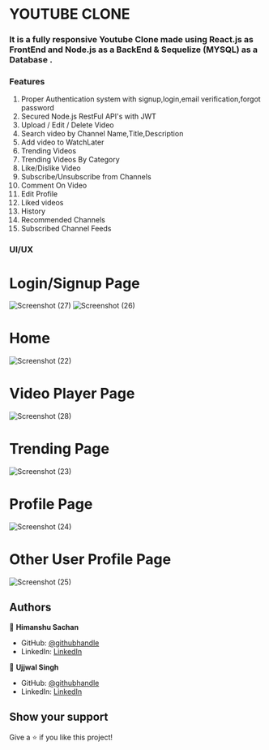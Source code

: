 # YOUTUBE CLONE 
### It is a fully responsive Youtube Clone made using React.js as FrontEnd and Node.js as a BackEnd & Sequelize (MYSQL) as a Database . 

### Features
1. Proper Authentication system with signup,login,email verification,forgot password
2. Secured Node.js RestFul API's with JWT
3. Upload / Edit / Delete Video
4. Search video by Channel Name,Title,Description
5. Add video to WatchLater
6. Trending Videos
7. Trending Videos By Category
8. Like/Dislike Video
9. Subscribe/Unsubscribe from Channels
10. Comment On Video
11. Edit Profile 
12. Liked videos 
13. History
14. Recommended Channels 
15. Subscribed Channel Feeds

### UI/UX
# Login/Signup Page
![Screenshot (27)](https://user-images.githubusercontent.com/59766593/116456315-c0916880-a87f-11eb-8025-c4764bdd7452.png)
![Screenshot (26)](https://user-images.githubusercontent.com/59766593/116456534-03ebd700-a880-11eb-839f-96df27dfe286.png)
# Home
![Screenshot (22)](https://user-images.githubusercontent.com/59766593/116456961-7a88d480-a880-11eb-86f2-912e451952b7.png)
# Video Player Page
![Screenshot (28)](https://user-images.githubusercontent.com/59766593/116456517-00585000-a880-11eb-8e79-04233793bafc.png)
# Trending Page
![Screenshot (23)](https://user-images.githubusercontent.com/59766593/116456525-02221380-a880-11eb-857d-3c2315d79795.png)
# Profile Page
![Screenshot (24)](https://user-images.githubusercontent.com/59766593/116456527-02baaa00-a880-11eb-9a31-dd3debbb939b.png)
# Other User Profile Page
![Screenshot (25)](https://user-images.githubusercontent.com/59766593/116456528-03534080-a880-11eb-8395-0f5e77ed0aba.png)

## Authors
👤 **Himanshu Sachan**
- GitHub: [@githubhandle](https://github.com/h01sachan)
- LinkedIn: [LinkedIn](https://www.linkedin.com/in/himanshu-sachan-92636a191/)

👤 **Ujjwal Singh**
- GitHub: [@githubhandle](https://github.com/UjjwalSingh1908)
- LinkedIn: [LinkedIn](https://www.linkedin.com/in/ujjwal-singh-1b6a821b2/)

## Show your support
Give a ⭐️ if you like this project!

